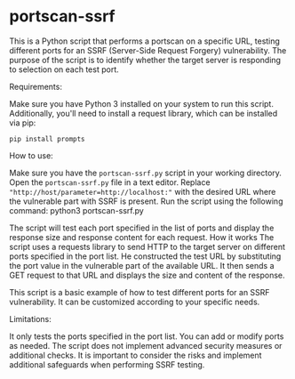 # portscan-ssrf

This is a Python script that performs a portscan on a specific URL, testing different ports for an SSRF (Server-Side Request Forgery) vulnerability. The purpose of the script is to identify whether the target server is responding to selection on each test port.

Requirements:

Make sure you have Python 3 installed on your system to run this script. Additionally, you'll need to install a request library, which can be installed via pip:

```pip install prompts```

How to use:

Make sure you have the ```portscan-ssrf.py``` script in your working directory. Open the ```portscan-ssrf.py``` file in a text editor. Replace ```"http://host/parameter=http://localhost:"``` with the desired URL where the vulnerable part with SSRF is present. Run the script using the following command: python3 portscan-ssrf.py

The script will test each port specified in the list of ports and display the response size and response content for each request. How it works The script uses a requests library to send HTTP to the target server on different ports specified in the port list. He constructed the test URL by substituting the port value in the vulnerable part of the available URL. It then sends a GET request to that URL and displays the size and content of the response.

This script is a basic example of how to test different ports for an SSRF vulnerability. It can be customized according to your specific needs.

Limitations:

It only tests the ports specified in the port list. You can add or modify ports as needed. The script does not implement advanced security measures or additional checks. It is important to consider the risks and implement additional safeguards when performing SSRF testing.
